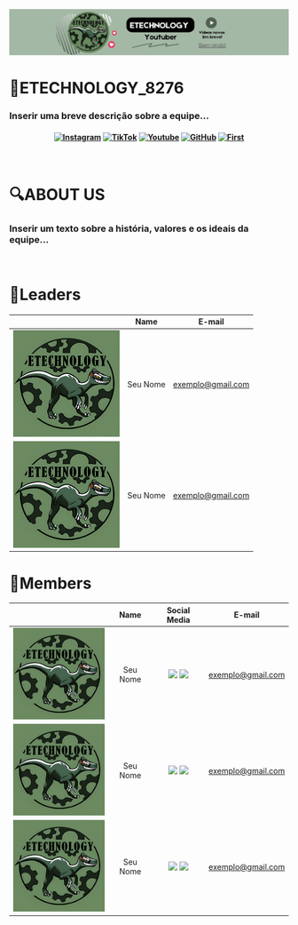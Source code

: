 <img src="img/channels4_banner.jpg" alt='modelo de banner'>

# 🦖ETECHNOLOGY_8276
### Inserir uma breve descrição sobre a equipe...

<h4 align="center">
 <a href="https://www.instagram.com/" target="_blank"><img src="https://img.shields.io/badge/Instagram-ffff00?style=for-the-badge&logo=Instagram&logoColor=black" alt ='Instagram'target="_blank"></a> <a href="https://www.tiktok.com/" target="_blank"><img src="https://img.shields.io/badge/TikTok-3179c7?style=for-the-badge&logo=TikTok&logoColor=white" alt ='TikTok'target="_blank"></a> <a href="https://youtube.com/" target="_blank"><img src="https://img.shields.io/badge/-Youtube-23272f?style=for-the-badge&logo=Youtube&logoColor=#149eca" alt='Youtube' target="_blank"></a> <a href="https://www.github.com/" target="_blank"><img src="https://img.shields.io/badge/-GitHub-ffffff?style=for-the-badge&logo=GitHub&logoColor=orange" alt='GitHub' target="_blank"></a> <a href="https://first.com/" target="_blank"><img src="https://img.shields.io/badge/-First-57a746?style=for-the-badge&logo=First&logoColor=black" alt='First' target="_blank"></a>
</h4>

<br>

# 🔍ABOUT US
### Inserir um texto sobre a história, valores e os ideais da equipe...
<br>

# 👥Leaders

|       |      Name      |                  E-mail                   |
| :--------------: |  :---------------------------------------------: | :-----------: |
|   <img src="img/teste-1.png" alt="foto do integrante">  |  Seu Nome  | exemplo@gmail.com |
<img src="img/teste-1.png" alt="foto do integrante">  |  Seu Nome  | exemplo@gmail.com |

# 👥Members

|       |      Name      |                           Social Media                             |                 E-mail                   |
| :--------------: | :----------------------------------------------------------: | :---------------------------------------------: | :-----------: |
|   <img src="img/teste-1.png" alt="foto do integrante">  |  Seu Nome  | <a href="https://github.com/b4hia"><img src="https://img.shields.io/badge/GitHub-100000?style=for-the-badge&logo=github&logoColor=white"></a> <a href="https://www.linkedin.com/in/gabriel-de-oliveira-silva-reis-798447266/"><img src="https://img.shields.io/badge/LinkedIn-0077B5?style=for-the-badge&logo=linkedin&logoColor=white"></a> | exemplo@gmail.com |
<img src="img/teste-1.png" alt="foto do integrante">  |  Seu Nome  | <a href="https://github.com/b4hia"><img src="https://img.shields.io/badge/GitHub-100000?style=for-the-badge&logo=github&logoColor=white"></a> <a href="https://www.linkedin.com/in/gabriel-de-oliveira-silva-reis-798447266/"><img src="https://img.shields.io/badge/LinkedIn-0077B5?style=for-the-badge&logo=linkedin&logoColor=white"></a> | exemplo@gmail.com |
<img src="img/teste-1.png" alt="foto do integrante"> |  Seu Nome  | <a href="https://github.com/b4hia"><img src="https://img.shields.io/badge/GitHub-100000?style=for-the-badge&logo=github&logoColor=white"></a> <a href="https://www.linkedin.com/in/gabriel-de-oliveira-silva-reis-798447266/"><img src="https://img.shields.io/badge/LinkedIn-0077B5?style=for-the-badge&logo=linkedin&logoColor=white"></a> | exemplo@gmail.com |
